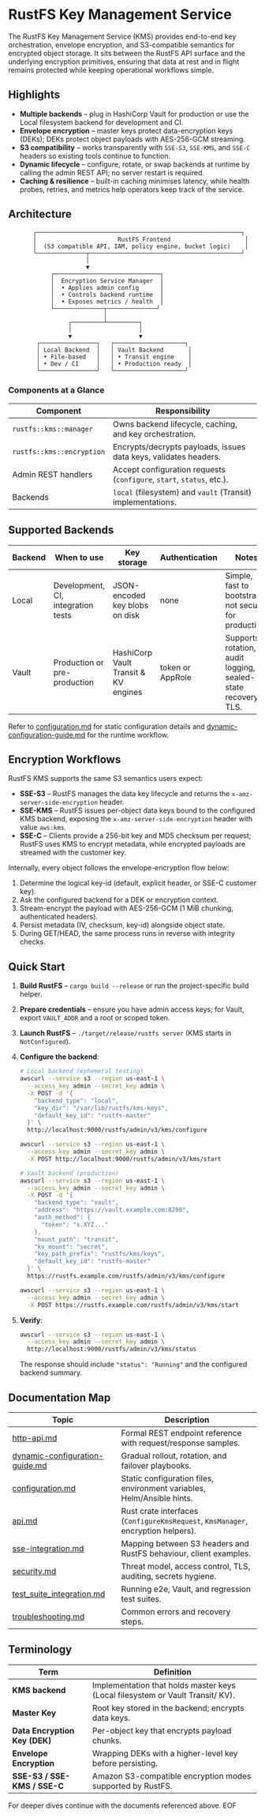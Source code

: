 # RustFS Key Management Service

The RustFS Key Management Service (KMS) provides end-to-end key orchestration, envelope encryption, and S3-compatible semantics for encrypted object storage. It sits between the RustFS API surface and the underlying encryption primitives, ensuring that data at rest and in flight remains protected while keeping operational workflows simple.

## Highlights

- **Multiple backends** – plug in HashiCorp Vault for production or use the Local filesystem backend for development and CI.
- **Envelope encryption** – master keys protect data-encryption keys (DEKs); DEKs protect object payloads with AES-256-GCM streaming.
- **S3 compatibility** – works transparently with `SSE-S3`, `SSE-KMS`, and `SSE-C` headers so existing tools continue to function.
- **Dynamic lifecycle** – configure, rotate, or swap backends at runtime by calling the admin REST API; no server restart is required.
- **Caching & resilience** – built-in caching minimises latency, while health probes, retries, and metrics help operators keep track of the service.

## Architecture

```
       ┌──────────────────────────────────────────────────────────┐
       │                       RustFS Frontend                     │
       │  (S3 compatible API, IAM, policy engine, bucket logic)    │
       └──────────────┬───────────────────────────────────────────┘
                      │
                      ▼
            ┌──────────────────────────────┐
            │  Encryption Service Manager  │
            │  • Applies admin config      │
            │  • Controls backend runtime  │
            │  • Exposes metrics / health  │
            └──────────────┬──────────────┘
                           │
                 ┌─────────┴─────────┐
                 │                   │
                 ▼                   ▼
        ┌────────────────┐   ┌────────────────────┐
        │ Local Backend  │   │ Vault Backend       │
        │ • File-based   │   │ • Transit engine    │
        │ • Dev / CI     │   │ • Production ready  │
        └────────────────┘   └────────────────────┘
```

### Components at a Glance

| Component                     | Responsibility                                                         |
|------------------------------|-------------------------------------------------------------------------|
| `rustfs::kms::manager`       | Owns backend lifecycle, caching, and key orchestration.                |
| `rustfs::kms::encryption`    | Encrypts/decrypts payloads, issues data keys, validates headers.       |
| Admin REST handlers          | Accept configuration requests (`configure`, `start`, `status`, etc.). |
| Backends                     | `local` (filesystem) and `vault` (Transit) implementations.            |

## Supported Backends

| Backend | When to use | Key storage | Authentication | Notes |
|---------|-------------|-------------|----------------|-------|
| Local   | Development, CI, integration tests | JSON-encoded key blobs on disk | none | Simple, fast to bootstrap, not secure for production. |
| Vault   | Production or pre-production | HashiCorp Vault Transit & KV engines | token or AppRole | Supports rotation, audit logging, sealed-state recovery, TLS. |

Refer to [configuration.md](configuration.md) for static configuration details and [dynamic-configuration-guide.md](dynamic-configuration-guide.md) for the runtime workflow.

## Encryption Workflows

RustFS KMS supports the same S3 semantics users expect:

- **SSE-S3** – RustFS manages the data key lifecycle and returns the `x-amz-server-side-encryption` header.
- **SSE-KMS** – RustFS issues per-object data keys bound to the configured KMS backend, exposing the `x-amz-server-side-encryption` header with value `aws:kms`.
- **SSE-C** – Clients provide a 256-bit key and MD5 checksum per request; RustFS uses KMS to encrypt metadata, while encrypted payloads are streamed with the customer key.

Internally, every object follows the envelope-encryption flow below:

1. Determine the logical key-id (default, explicit header, or SSE-C customer key).
2. Ask the configured backend for a DEK or encryption context.
3. Stream-encrypt the payload with AES-256-GCM (1 MiB chunking, authenticated headers).
4. Persist metadata (IV, checksum, key-id) alongside object state.
5. During GET/HEAD, the same process runs in reverse with integrity checks.

## Quick Start

1. **Build RustFS** – `cargo build --release` or run the project-specific build helper.
2. **Prepare credentials** – ensure you have admin access keys; for Vault, export `VAULT_ADDR` and a root or scoped token.
3. **Launch RustFS** – `./target/release/rustfs server` (KMS starts in `NotConfigured`).
4. **Configure the backend**:

   ```bash
   # Local backend (ephemeral testing)
   awscurl --service s3 --region us-east-1 \
     --access_key admin --secret_key admin \
     -X POST -d '{
       "backend_type": "local",
       "key_dir": "/var/lib/rustfs/kms-keys",
       "default_key_id": "rustfs-master"
     }' \
     http://localhost:9000/rustfs/admin/v3/kms/configure
   
   awscurl --service s3 --region us-east-1 \
     --access_key admin --secret_key admin \
     -X POST http://localhost:9000/rustfs/admin/v3/kms/start
   ```

   ```bash
   # Vault backend (production)
   awscurl --service s3 --region us-east-1 \
     --access_key admin --secret_key admin \
     -X POST -d '{
       "backend_type": "vault",
       "address": "https://vault.example.com:8200",
       "auth_method": {
         "token": "s.XYZ..."
       },
       "mount_path": "transit",
       "kv_mount": "secret",
       "key_path_prefix": "rustfs/kms/keys",
       "default_key_id": "rustfs-master"
     }' \
     https://rustfs.example.com/rustfs/admin/v3/kms/configure
   
   awscurl --service s3 --region us-east-1 \
     --access_key admin --secret_key admin \
     -X POST https://rustfs.example.com/rustfs/admin/v3/kms/start
   ```

5. **Verify**:

   ```bash
   awscurl --service s3 --region us-east-1 \
     --access_key admin --secret_key admin \
     http://localhost:9000/rustfs/admin/v3/kms/status
   ```

   The response should include `"status": "Running"` and the configured backend summary.

## Documentation Map

| Topic | Description |
|-------|-------------|
| [http-api.md](http-api.md) | Formal REST endpoint reference with request/response samples. |
| [dynamic-configuration-guide.md](dynamic-configuration-guide.md) | Gradual rollout, rotation, and failover playbooks. |
| [configuration.md](configuration.md) | Static configuration files, environment variables, Helm/Ansible hints. |
| [api.md](api.md) | Rust crate interfaces (`ConfigureKmsRequest`, `KmsManager`, encryption helpers). |
| [sse-integration.md](sse-integration.md) | Mapping between S3 headers and RustFS behaviour, client examples. |
| [security.md](security.md) | Threat model, access control, TLS, auditing, secrets hygiene. |
| [test_suite_integration.md](test_suite_integration.md) | Running e2e, Vault, and regression test suites. |
| [troubleshooting.md](troubleshooting.md) | Common errors and recovery steps. |

## Terminology

| Term | Definition |
|------|------------|
| **KMS backend** | Implementation that holds master keys (Local filesystem or Vault Transit/ KV). |
| **Master Key** | Root key stored in the backend; encrypts data keys. |
| **Data Encryption Key (DEK)** | Per-object key that encrypts payload chunks. |
| **Envelope Encryption** | Wrapping DEKs with a higher-level key before persisting. |
| **SSE-S3 / SSE-KMS / SSE-C** | Amazon S3-compatible encryption modes supported by RustFS. |

For deeper dives continue with the documents referenced above. EOF
